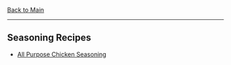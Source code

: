 [Back to Main](/README.md)

---
## Seasoning Recipes

- [All Purpose Chicken Seasoning](/100%20Recipes/All%20Purpose%20Chicken%20Seasoning.md)